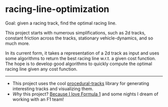 # racing-line-optimization

Goal: given a racing track, find the optimal racing line.

This project starts with numerous simplifications, such as 2d tracks, constant friction across the tracks, stationary vehicle-dynamics, and so much more. 

In its current form, it takes a representation of a 2d track as input and uses some algorithms to return the best racing line w.r.t. a given cost function. The hope is to develop good algorithms to quickly compute the optimal racing line given any cost function.

---

- This project uses the cool [procedural-tracks](https://github.com/juangallostra/procedural-tracks/) library for generating interesting tracks and visualizing them.
- _Why_ this project? [Because I love Formula 1](https://abhisheknaik96.github.io/#interests-and-hobbies) and some nights I dream of working with an F1 team!
